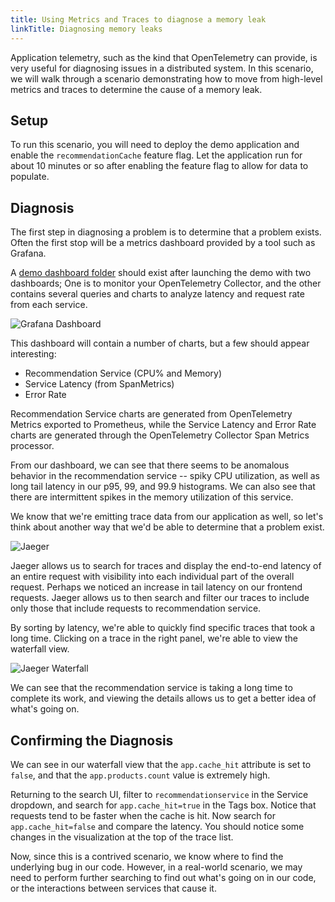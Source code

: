 ```yaml
---
title: Using Metrics and Traces to diagnose a memory leak
linkTitle: Diagnosing memory leaks
---
```


Application telemetry, such as the kind that OpenTelemetry can provide, is very
useful for diagnosing issues in a distributed system. In this scenario, we will
walk through a scenario demonstrating how to move from high-level metrics and
traces to determine the cause of a memory leak.

## Setup

To run this scenario, you will need to deploy the demo application and enable
the `recommendationCache` feature flag. Let the application run for about 10
minutes or so after enabling the feature flag to allow for data to populate.

## Diagnosis

The first step in diagnosing a problem is to determine that a problem exists.
Often the first stop will be a metrics dashboard provided by a tool such as
Grafana.

A [demo dashboard folder](http://localhost:8080/grafana/dashboards) should exist
after launching the demo with two dashboards; One is to monitor your
OpenTelemetry Collector, and the other contains several queries and charts to
analyze latency and request rate from each service.

![Grafana
Dashboard](https://user-images.githubusercontent.com/4140740/197369586-57b49c94-fef2-49d8-bcd0-9424b8312acc.png)

This dashboard will contain a number of charts, but a few should appear
interesting:

- Recommendation Service (CPU% and Memory)
- Service Latency (from SpanMetrics)
- Error Rate

Recommendation Service charts are generated from OpenTelemetry Metrics exported
to Prometheus, while the Service Latency and Error Rate charts are generated
through the OpenTelemetry Collector Span Metrics processor.

From our dashboard, we can see that there seems to be anomalous behavior in the
recommendation service -- spiky CPU utilization, as well as long tail latency in
our p95, 99, and 99.9 histograms. We can also see that there are intermittent
spikes in the memory utilization of this service.

We know that we're emitting trace data from our application as well, so let's
think about another way that we'd be able to determine that a problem exist.

![Jaeger](https://user-images.githubusercontent.com/4140740/197369715-6475902a-9601-4dda-b21a-db6160d6922a.png)

Jaeger allows us to search for traces and display the end-to-end latency of an
entire request with visibility into each individual part of the overall request.
Perhaps we noticed an increase in tail latency on our frontend requests. Jaeger
allows us to then search and filter our traces to include only those that
include requests to recommendation service.

By sorting by latency, we're able to quickly find specific traces that took a
long time. Clicking on a trace in the right panel, we're able to view the
waterfall view.

![Jaeger
Waterfall](https://user-images.githubusercontent.com/4140740/197369866-4b27c02d-035d-4f3f-b369-6138b09a8d68.png)

We can see that the recommendation service is taking a long time to complete its
work, and viewing the details allows us to get a better idea of what's going on.

## Confirming the Diagnosis

We can see in our waterfall view that the `app.cache_hit` attribute is set to
`false`, and that the `app.products.count` value is extremely high.

Returning to the search UI, filter to `recommendationservice` in the Service
dropdown, and search for `app.cache_hit=true` in the Tags box. Notice that
requests tend to be faster when the cache is hit. Now search for
`app.cache_hit=false` and compare the latency. You should notice some changes in
the visualization at the top of the trace list.

Now, since this is a contrived scenario, we know where to find the underlying
bug in our code. However, in a real-world scenario, we may need to perform
further searching to find out what's going on in our code, or the interactions
between services that cause it.
